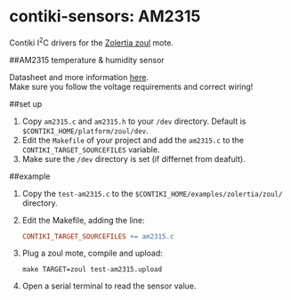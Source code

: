 # contiki-sensors: AM2315

Contiki I<sup>2</sup>C drivers for the [Zolertia zoul](https://github.com/Zolertia/Resources/wiki/The-Zoul-module) mote. 

##AM2315 temperature & humidity sensor

Datasheet and more information [here](https://www.adafruit.com/product/1293).  
Make sure you follow the voltage requirements and correct wiring!


##set up

1. Copy ```am2315.c``` and ```am2315.h``` to your ```/dev``` directory. Default is ```$CONTIKI_HOME/platform/zoul/dev```.
2. Edit the ```Makefile``` of your   project and add the ```am2315.c``` to the ```CONTIKI_TARGET_SOURCEFILES``` variable.
3. Make sure the ```/dev``` directory is set (if differnet from deafult).

##example
1. Copy the ```test-am2315.c``` to the ```$CONTIKI_HOME/examples/zolertia/zoul/``` directory.
2. Edit the Makefile, adding the line: 

	```Makefile
	CONTIKI_TARGET_SOURCEFILES += am2315.c
	```
3. Plug a zoul mote, compile and upload:

	```shell
	make TARGET=zoul test-am2315.upload
	```
4. Open a serial terminal to read the sensor value.


